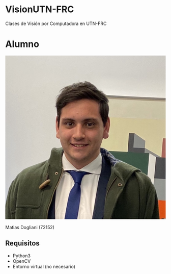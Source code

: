# VisionUTN-FRC 
 Clases de Visión por Computadora en UTN-FRC 

# Alumno 

<img  class="circular--square" src="./img/profile_pic.jpeg" />

Matias Dogliani   (72152)

## Requisitos                                                               
                                                                                
* Python3                                                                       
* OpenCV                                                                        
* Entorno virtual (no necesario)                                                

